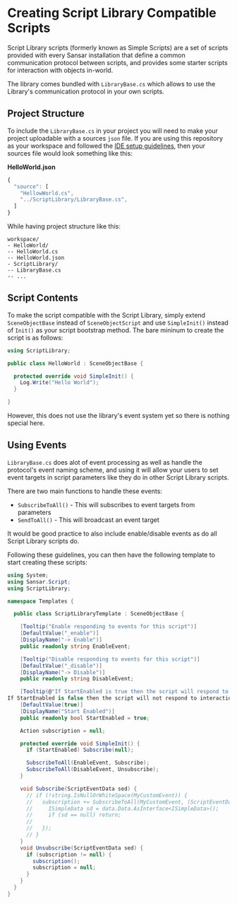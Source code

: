 # Creating Script Library Compatible Scripts

Script Library scripts (formerly known as Simple Scripts) are a set of scripts provided with every Sansar installation that define a common communication protocol between scripts, and provides some starter scripts for interaction with objects in-world.

The library comes bundled with `LibraryBase.cs` which allows to use the Library's communication protocol in your own scripts.

## Project Structure

To include the `LibraryBase.cs` in your project you will need to make your project uploadable with a sources `json` file. If you are using this repository as your workspace and followed the [IDE setup guidelines](vscode.md), then your sources file would look something like this:

**HelloWorld.json**
```javascript
{
  "source": [
    "HellowWorld.cs",
    "../ScriptLibrary/LibraryBase.cs",
  ]
}
```

While having project structure like this:

```
workspace/
- HelloWorld/
-- HelloWorld.cs
-- HelloWorld.json
- ScriptLibrary/
-- LibraryBase.cs
-- ...
```

## Script Contents

To make the script compatible with the Script Library, simply extend `SceneObjectBase` instead of `SceneObjectScript` and use `SimpleInit()` instead of `Init()` as your script bootstrap method. The bare mininum to create the script is as follows:

```csharp
using ScriptLibrary;

public class HelloWorld : SceneObjectBase {

  protected override void SimpleInit() {
    Log.Write("Hello World");
  }

}
```

However, this does not use the library's event system yet so there is nothing special here.

## Using Events

`LibraryBase.cs` does alot of event processing as well as handle the protocol's event naming scheme, and using it will allow your users to set event targets in script parameters like they do in other Script Library scripts.

There are two main functions to handle these events:
- `SubscribeToAll()` - This will subscribes to event targets from parameters
- `SendToAll()` - This will broadcast an event target

It would be good practice to also include enable/disable events as do all Script Library scripts do.

Following these guidelines, you can then have the following template to start creating these scripts:

```csharp
using System;
using Sansar.Script;
using ScriptLibrary;

namespace Templates {

  public class ScriptLibraryTemplate : SceneObjectBase {

    [Tooltip("Enable responding to events for this script")]
    [DefaultValue("_enable")]
    [DisplayName("-> Enable")]
    public readonly string EnableEvent;

    [Tooltip("Disable responding to events for this script")]
    [DefaultValue("_disable")]
    [DisplayName("-> Disable")]
    public readonly string DisableEvent;

    [Tooltip(@"If StartEnabled is true then the script will respond to interactions when the scene is loaded
If StartEnabled is false then the script will not respond to interactions until an (-> Enable) event is received.")]
    [DefaultValue(true)]
    [DisplayName("Start Enabled")]
    public readonly bool StartEnabled = true;

    Action subscription = null;

    protected override void SimpleInit() {
      if (StartEnabled) Subscribe(null);

      SubscribeToAll(EnableEvent, Subscribe);
      SubscribeToAll(DisableEvent, Unsubscribe);
    }

    void Subscribe(ScriptEventData sed) {
      // if (!string.IsNullOrWhiteSpace(MyCustomEvent)) {
      //   subscription += SubscribeToAll(MyCustomEvent, (ScriptEventData data) => {
      //     ISimpleData sd = data.Data.AsInterface<ISimpleData>();
      //     if (sd == null) return;
      //
      //   });
      // }
    }
    void Unsubscribe(ScriptEventData sed) {
      if (subscription != null) {
        subscription();
        subscription = null;
      }
    }
  }
}
```